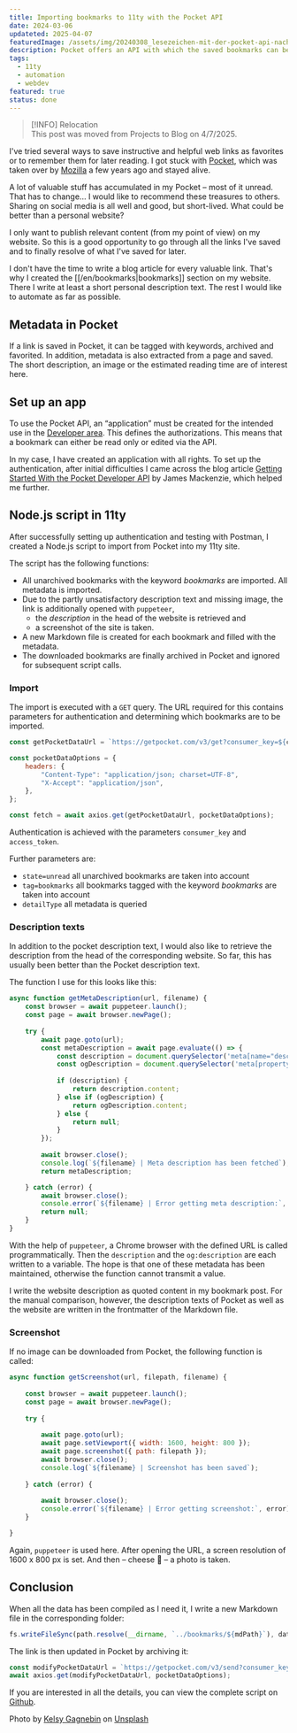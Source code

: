 ```yaml
---
title: Importing bookmarks to 11ty with the Pocket API
date: 2024-03-06
updateted: 2025-04-07
featuredImage: /assets/img/20240308_lesezeichen-mit-der-pocket-api-nach-11ty-importieren.jpg
description: Pocket offers an API with which the saved bookmarks can be used and customized. I make use of this and save the data in a bookmark post on [stebre.ch](https://stebre.ch/en/bookmarks). Bookmarks with a specific tag are taken into account. After processing, the link saved on Pocket is archived.
tags:
  - 11ty
  - automation
  - webdev
featured: true
status: done
---
```

> [!INFO] Relocation  
> This post was moved from Projects to Blog on 4/7/2025.

I've tried several ways to save instructive and helpful web links as favorites or to remember them for later reading. I got stuck with [Pocket](https://getpocket.com), which was taken over by [Mozilla](https://www.mozilla.org/de/) a few years ago and stayed alive.

A lot of valuable stuff has accumulated in my Pocket – most of it unread. That has to change... I would like to recommend these treasures to others. Sharing on social media is all well and good, but short-lived. What could be better than a personal website?

I only want to publish relevant content (from my point of view) on my website. So this is a good opportunity to go through all the links I've saved and to finally resolve of what I've saved for later.

I don't have the time to write a blog article for every valuable link. That's why I created the [[/en/bookmarks|bookmarks]] section on my website. There I write at least a short personal description text. The rest I would like to automate as far as possible.

## Metadata in Pocket

If a link is saved in Pocket, it can be tagged with keywords, archived and favorited. In addition, metadata is also extracted from a page and saved. The short description, an image or the estimated reading time are of interest here.

## Set up an app

To use the Pocket API, an “application” must be created for the intended use in the [Developer area](https://getpocket.com/developer/). This defines the authorizations. This means that a bookmark can either  be read only or edited via the API.

In my case, I have created an application with all rights. To set up the authentication, after initial difficulties I came across the blog article [Getting Started With the Pocket Developer API](https://www.jamesfmackenzie.com/getting-started-with-the-pocket-developer-api/) by James Mackenzie, which helped me further.

## Node.js script in 11ty

After successfully setting up authentication and testing with Postman, I created a Node.js script to import from Pocket into my 11ty site.

The script has the following functions:

- All unarchived bookmarks with the keyword *bookmarks* are imported. All metadata is imported.
- Due to the partly unsatisfactory description text and missing image, the link is additionally opened with `puppeteer`,
	- the *description* in the head of the website is retrieved and
	- a screenshot of the site is taken.
- A new Markdown file is created for each bookmark and filled with the metadata.
- The downloaded bookmarks are finally archived in Pocket and ignored for subsequent script calls.

### Import

The import is executed with a `GET` query. The URL required for this contains parameters for authentication and determining which bookmarks are to be imported.

```js
const getPocketDataUrl = `https://getpocket.com/v3/get?consumer_key=${consumerKey}&access_token=${accessToken}&state=unread&tag=bookmarks&detailType=complete`;

const pocketDataOptions = {
	headers: {
		"Content-Type": "application/json; charset=UTF-8",
		"X-Accept": "application/json",
	},
};

const fetch = await axios.get(getPocketDataUrl, pocketDataOptions);
```

Authentication is achieved with the parameters `consumer_key` and `access_token`.

Further parameters are:

- `state=unread` all unarchived bookmarks are taken into account
- `tag=bookmarks` all bookmarks tagged with the keyword *bookmarks* are taken into account
- `detailType` all metadata is queried

### Description texts

In addition to the pocket description text, I would also like to retrieve the description from the head of the corresponding website. So far, this has usually been better than the Pocket description text.

The function I use for this looks like this:

```js
async function getMetaDescription(url, filename) {
	const browser = await puppeteer.launch();
	const page = await browser.newPage();
	
	try {
		await page.goto(url);
		const metaDescription = await page.evaluate(() => {
			const description = document.querySelector('meta[name="description"]');
			const ogDescription = document.querySelector('meta[property="og:description"]');
			
			if (description) {
				return description.content;
			} else if (ogDescription) {
				return ogDescription.content;
			} else {
				return null;
			}
		});
		
		await browser.close();
		console.log(`${filename} | Meta description has been fetched`);
		return metaDescription;

	} catch (error) {
		await browser.close();
		console.error(`${filename} | Error getting meta description:`, error);
		return null;
	}
}
```

With the help of `puppeteer`, a Chrome browser with the defined URL is called programmatically. Then the `description` and the `og:description` are each written to a variable. The hope is that one of these metadata has been maintained, otherwise the function cannot transmit a value.

I write the website description as quoted content in my bookmark post. For the manual comparison, however, the description texts of Pocket as well as the website are written in the frontmatter of the Markdown file.

### Screenshot

If no image can be downloaded from Pocket, the following function is called:

```js
async function getScreenshot(url, filepath, filename) {
	
	const browser = await puppeteer.launch();
	const page = await browser.newPage();
	
	try {
	
		await page.goto(url);
		await page.setViewport({ width: 1600, height: 800 });
		await page.screenshot({ path: filepath });
		await browser.close();
		console.log(`${filename} | Screenshot has been saved`);
	
	} catch (error) {
	
		await browser.close();
		console.error(`${filename} | Error getting screenshot:`, error);
	}

}
```

Again, `puppeteer` is used here. After opening the URL, a screen resolution of 1600 x 800 px is set. And then – cheese 📸 – a photo is taken.

## Conclusion

When all the data has been compiled as I need it, I write a new Markdown file in the corresponding folder:

```js
fs.writeFileSync(path.resolve(__dirname, `../bookmarks/${mdPath}`), data, "utf-8");
```

The link is then updated in Pocket by archiving it:

```js
const modifyPocketDataUrl = `https://getpocket.com/v3/send?consumer_key=${consumerKey}&access_token=${accessToken}&actions=[{"action": "archive", "item_id":"${frontmatterData.id}"}]`;
await axios.get(modifyPocketDataUrl, pocketDataOptions);
```

If you are interested in all the details, you can view the complete script on [Github](https://github.com/stebrech/stebre-site/blob/main/_scripts/fetchPocketSaves.js).

Photo by [Kelsy Gagnebin](https://unsplash.com/de/@kelsymichael?utm_content=creditCopyText&utm_medium=referral&utm_source=unsplash) on [Unsplash](https://unsplash.com/de/fotos/ein-stapel-bucher-mit-bunten-bandern-darauf-gdeIn8lsTzs?utm_content=creditCopyText&utm_medium=referral&utm_source=unsplash)
